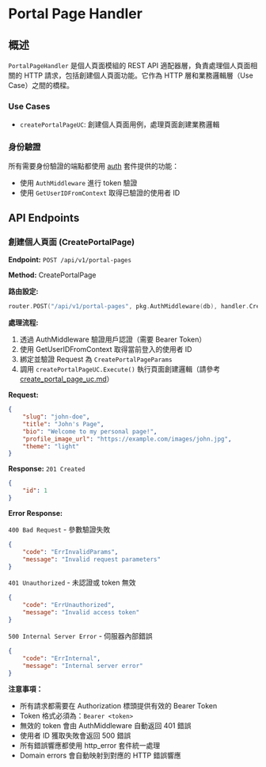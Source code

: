# Portal Page Handler

## 概述

`PortalPageHandler` 是個人頁面模組的 REST API 適配器層，負責處理個人頁面相關的 HTTP 請求，包括創建個人頁面功能。它作為 HTTP 層和業務邏輯層（Use Case）之間的橋樑。

### Use Cases

- `createPortalPageUC`: 創建個人頁面用例，處理頁面創建業務邏輯

### 身份驗證

所有需要身份驗證的端點都使用 [auth](../../../../pkg/auth.md) 套件提供的功能：

- 使用 `AuthMiddleware` 進行 token 驗證
- 使用 `GetUserIDFromContext` 取得已驗證的使用者 ID

## API Endpoints

### 創建個人頁面 (CreatePortalPage)

**Endpoint:** `POST /api/v1/portal-pages`

**Method:** CreatePortalPage

**路由設定:**

```go
router.POST("/api/v1/portal-pages", pkg.AuthMiddleware(db), handler.CreatePortalPage)
```

**處理流程:**
1. 透過 AuthMiddleware 驗證用戶認證（需要 Bearer Token）
2. 使用 GetUserIDFromContext 取得當前登入的使用者 ID
3. 綁定並驗證 Request 為 `CreatePortalPageParams`
4. 調用 `createPortalPageUC.Execute()` 執行頁面創建邏輯（請參考 [create_portal_page_uc.md](../../usecase/create_portal_page_uc.md)）

**Request:**
```json
{
    "slug": "john-doe",
    "title": "John's Page",
    "bio": "Welcome to my personal page!",
    "profile_image_url": "https://example.com/images/john.jpg",
    "theme": "light"
}
```

**Response:** 
`201 Created`
```json
{
    "id": 1
}
```

**Error Response:**

`400 Bad Request` - 參數驗證失敗
```json
{
    "code": "ErrInvalidParams",
    "message": "Invalid request parameters"
}
```

`401 Unauthorized` - 未認證或 token 無效
```json
{
    "code": "ErrUnauthorized",
    "message": "Invalid access token"
}
```

`500 Internal Server Error` - 伺服器內部錯誤
```json
{
    "code": "ErrInternal",
    "message": "Internal server error"
}
```

**注意事項：**

- 所有請求都需要在 Authorization 標頭提供有效的 Bearer Token
- Token 格式必須為：`Bearer <token>`
- 無效的 token 會由 AuthMiddleware 自動返回 401 錯誤
- 使用者 ID 獲取失敗會返回 500 錯誤
- 所有錯誤響應都使用 http_error 套件統一處理
- Domain errors 會自動映射到對應的 HTTP 錯誤響應